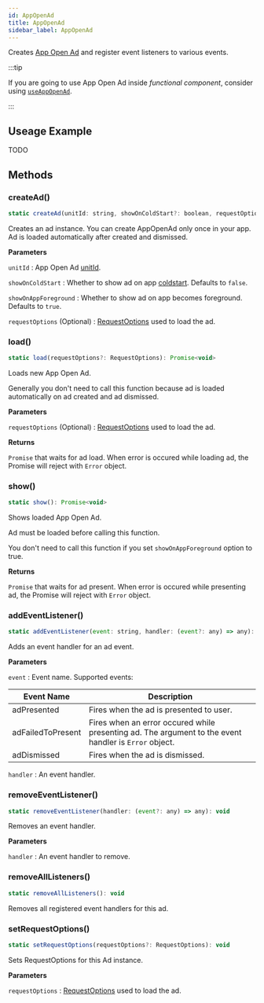 ```yaml
---
id: AppOpenAd
title: AppOpenAd
sidebar_label: AppOpenAd
---
```


Creates [App Open Ad](https://developers.google.com/admob/android/app-open-ads) and register event listeners to various events.

:::tip

If you are going to use App Open Ad inside _functional component_, consider using [`useAppOpenAd`](useAppOpenAd).

:::

## Useage Example

TODO

## Methods

### createAd()

```js
static createAd(unitId: string, showOnColdStart?: boolean, requestOptions?: RequestOptions): AppOpenAd
```

Creates an ad instance. You can create AppOpenAd only once in your app. Ad is loaded automatically after created and dismissed.

**Parameters**

`unitId` : App Open Ad [unitId](https://support.google.com/admob/answer/7356431).

`showOnColdStart` : Whether to show ad on app [coldstart](https://developers.google.com/admob/android/app-open-ads#coldstart). Defaults to `false`.

`showOnAppForeground` : Whether to show ad on app becomes foreground. Defaults to `true`.

`requestOptions` (Optional) : [RequestOptions](RequestOptions) used to load the ad.

### load()

```js
static load(requestOptions?: RequestOptions): Promise<void>
```

Loads new App Open Ad.

Generally you don't need to call this function because ad is loaded automatically on ad created and ad dismissed.

**Parameters**

`requestOptions` (Optional) : [RequestOptions](RequestOptions) used to load the ad. 

**Returns**

`Promise` that waits for ad load. When error is occured while loading ad, the Promise will reject with `Error` object.

### show()

```js
static show(): Promise<void>
```

Shows loaded App Open Ad.

Ad must be loaded before calling this function.

You don't need to call this function if you set `showOnAppForeground` option to true.

**Returns**

`Promise` that waits for ad present. When error is occured while presenting ad, the Promise will reject with `Error` object.

### addEventListener()

```js
static addEventListener(event: string, handler: (event?: any) => any): void
```

Adds an event handler for an ad event.

**Parameters**

`event` : Event name. Supported events:

| Event Name        | Description                                                                                           |
| ----------------- | ----------------------------------------------------------------------------------------------------- |
| adPresented       | Fires when the ad is presented to user.                                                               |
| adFailedToPresent | Fires when an error occured while presenting ad. The argument to the event handler is `Error` object. |
| adDismissed       | Fires when the ad is dismissed.                                                                       |

`handler` : An event handler.

### removeEventListener()

```js
static removeEventListener(handler: (event?: any) => any): void
```

Removes an event handler.

**Parameters**

`handler` : An event handler to remove.

### removeAllListeners()

```js
static removeAllListeners(): void
```

Removes all registered event handlers for this ad.

### setRequestOptions()

```js
static setRequestOptions(requestOptions?: RequestOptions): void
```

Sets RequestOptions for this Ad instance.

**Parameters**

`requestOptions` : [RequestOptions](RequestOptions) used to load the ad.